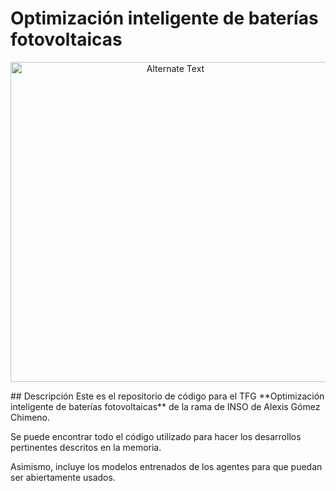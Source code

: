 # Optimización inteligente de baterías fotovoltaicas
<p align="center">
  <img src="https://github.com/AlexisGitHu/SmartMicrogrids/assets/56341573/208fa8eb-b56c-4d20-8602-f474344178a6" alt="Alternate Text" width="512" height="512">
</p>
## Descripción
Este es el repositorio de código para el TFG **Optimización inteligente de baterías fotovoltaicas**  de la rama de INSO de Alexis Gómez Chimeno.

Se puede encontrar todo el código utilizado para hacer los desarrollos pertinentes descritos en la memoria.

Asimismo, incluye los modelos entrenados de los agentes para que puedan ser abiertamente usados.

